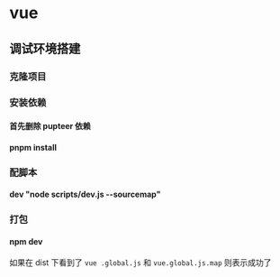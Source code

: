 # vue

## 调试环境搭建

### 克隆项目

### 安装依赖

#### 首先删除 pupteer  依赖

#### pnpm install

### 配脚本

#### dev "node scripts/dev.js --sourcemap"

### 打包

#### npm dev

如果在 dist 下看到了 `vue .global.js` 和 `vue.global.js.map` 则表示成功了